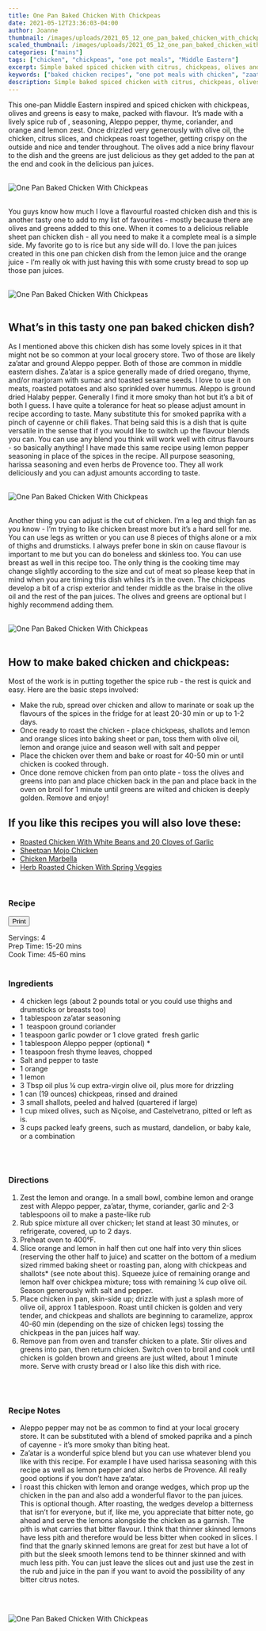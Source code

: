 ```yaml
---
title: One Pan Baked Chicken With Chickpeas
date: 2021-05-12T23:36:03-04:00
author: Joanne
thumbnail: /images/uploads/2021_05_12_one_pan_baked_chicken_with_chickpeas_1.jpg
scaled_thumbnail: /images/uploads/2021_05_12_one_pan_baked_chicken_with_chickpeas_0.jpg
categories: ["mains"]
tags: ["chicken", "chickpeas", "one pot meals", "Middle Eastern"]
excerpt: Simple baked spiced chicken with citrus, chickpeas, olives and greens
keywords: ["baked chicken recipes", "one pot meals with chicken", "zaatar chicken"]
description: Simple baked spiced chicken with citrus, chickpeas, olives and greens
---
```

<span class="blog-text">

This one-pan Middle Eastern inspired and spiced chicken with chickpeas, olives and greens is easy to make, packed with flavour.  It’s made with a lively spice rub of , seasoning, Aleppo pepper, thyme, coriander, and orange and lemon zest. Once drizzled very generously with olive oil, the chicken, citrus slices, and chickpeas roast together, getting crispy on the outside and nice and tender throughout. The olives add a nice briny flavour to the dish and the greens are just delicious as they get added to the pan at the end and cook in the delicious pan juices. 
</br>
</br>

![One Pan Baked Chicken With Chickpeas](/images/uploads/2021_05_12_one_pan_baked_chicken_with_chickpeas_2.jpg)
</br>
</br>

You guys know how much I love a flavourful roasted chicken dish and this is another tasty one to add to my list of favourites - mostly because there are olives and greens added to this one. When it comes to a delicious reliable sheet pan chicken dish - all you need to make it a complete meal is a simple side. My favorite go to is rice but any side will do. I love the pan juices created in this one pan chicken dish from the lemon juice and the orange juice - I’m really ok with just having this with some crusty bread to sop up those pan juices. 
</br>
</br>

![One Pan Baked Chicken With Chickpeas](/images/uploads/2021_05_12_one_pan_baked_chicken_with_chickpeas_3.jpg)
</br>
</br>

## What’s in this tasty one pan baked chicken dish? 
As I mentioned above this chicken dish has some lovely spices in it that might not be so common at your local grocery store. Two of those are likely za’atar and ground Aleppo pepper. Both of those are common in middle eastern dishes. Za’atar is a spice generally made of dried oregano, thyme, and/or marjoram with sumac and toasted sesame seeds. I love to use it on meats, roasted potatoes and also sprinkled over hummus. Aleppo is ground dried Halaby pepper. Generally I find it more smoky than hot but it’s a bit of both I guess. I have quite a tolerance for heat so please adjust amount in recipe according to taste. Many substitute this for smoked paprika with a pinch of cayenne or chili flakes. That being said this is a dish that is quite versatile in the sense that if you would like to switch up the flavour blends you can. You can use any blend you think will work well with citrus flavours - so basically anything! I have made this same recipe using lemon pepper seasoning in place of the spices in the recipe. All purpose seasoning, harissa seasoning and even herbs de Provence too. They all work deliciously and you can adjust amounts according to taste. 
</br>
</br>

![One Pan Baked Chicken With Chickpeas](/images/uploads/2021_05_12_one_pan_baked_chicken_with_chickpeas_4.jpg)
</br>
</br>

Another thing you can adjust is the cut of chicken. I’m a leg and thigh fan as you know - I’m trying to like chicken breast more but it’s a hard sell for me. You can use legs as written or you can use 8 pieces of thighs alone or a mix of thighs and drumsticks. I always prefer bone in skin on cause flavour is important to me but you can do boneless and skinless too. You can use breast as well in this recipe too. The only thing is the cooking time may change slightly according to the size and cut of meat so please keep that in mind when you are timing this dish whiles it’s in the oven. The chickpeas develop a bit of a crisp exterior and tender middle as the braise in the olive oil and the rest of the pan juices. The olives and greens are optional but I highly recommend adding them. 
</br>
</br>

![One Pan Baked Chicken With Chickpeas](/images/uploads/2021_05_12_one_pan_baked_chicken_with_chickpeas_5.jpg)
</br>
</br>

## How to make baked chicken and chickpeas:
Most of the work is in putting together the spice rub - the rest is quick and easy. Here are the basic steps involved:
* Make the rub, spread over chicken and allow to marinate or soak up the flavours of the spices in the fridge for at least 20-30 min or up to 1-2 days. 
* Once ready to roast the chicken - place chickpeas, shallots and lemon and orange slices into baking sheet or pan, toss them with olive oil, lemon and orange juice and season well with salt and pepper 
* Place the chicken over them and bake or roast for 40-50 min or until chicken is cooked through. 
* Once done remove chicken from pan onto plate - toss the olives and greens into pan and place chicken back in the pan and place back in the oven on broil for 1 minute until greens are wilted and chicken is deeply golden. Remove and enjoy! 

## If you like this recipes you will also love these:

* <span class="highlight"><a href="https://www.oliveandmango.com/roasted-chicken-with-white-beans-and-20-cloves-of-garlic">Roasted Chicken With White Beans and 20 Cloves of Garlic</a></span>
* <span class="highlight"><a href="https://www.oliveandmango.com/sheetpan-mojo-chicken">Sheetpan Mojo Chicken</a></span>
* <span class="highlight"><a href="https://www.oliveandmango.com/chicken-marbella">Chicken Marbella</a></span>
* <span class="highlight"><a href="https://www.oliveandmango.com/herb-roasted-chicken-with-spring-veggies">Herb Roasted Chicken With Spring Veggies</a></span>

</br>
<!--{{< youtube 2U5KL1buARQ >}}
</br>
</br>-->
</span>

### Recipe
<div print_button><form>
<input type="button" value="Print" class="btn__print" onClick="window.print()">
</form></div>

<div>Servings: <span itemprop="recipeYield">4</div>
<div>Prep Time: <meta itemprop="prepTime" content="PT20M">15-20 mins</div>
<div>Cook Time: <meta itemprop="cookTime" content="PT60M">45-60 mins</div>
</br>

### Ingredients

* <span itemprop="recipeIngredient">4 chicken legs (about 2 pounds total or you could use thighs and drumsticks or breasts too)</span>
* <span itemprop="recipeIngredient">1 tablespoon za’atar seasoning </span>
* <span itemprop="recipeIngredient">1  teaspoon ground coriander </span>
* <span itemprop="recipeIngredient">1 teaspoon garlic powder or 1 clove grated  fresh garlic </span>
* <span itemprop="recipeIngredient">1 tablespoon Aleppo pepper (optional) *</span>
* <span itemprop="recipeIngredient">1 teaspoon fresh thyme leaves, chopped </span>
* <span itemprop="recipeIngredient"> Salt and pepper to taste </span>
* <span itemprop="recipeIngredient">1 orange</span>
* <span itemprop="recipeIngredient">1 lemon </span>
* <span itemprop="recipeIngredient">3 Tbsp oil plus &frac14; cup extra-virgin olive oil, plus more for drizzling</span>
* <span itemprop="recipeIngredient">1 can (19 ounces) chickpeas, rinsed and drained</span>
* <span itemprop="recipeIngredient">3 small shallots, peeled and halved (quartered if large)</span>
* <span itemprop="recipeIngredient">1 cup mixed olives, such as Niçoise, and Castelvetrano, pitted or left as is. </span>
* <span itemprop="recipeIngredient">3 cups packed leafy greens, such as mustard, dandelion, or baby kale, or a combination</span>
</br>
</br>

### Directions
1. Zest the lemon and orange. In a small bowl, combine lemon and orange zest with Aleppo pepper, za’atar, thyme, coriander, garlic and 2-3 tablespoons oil to make a paste-like rub 
2. Rub spice mixture all over chicken; let stand at least 30 minutes, or refrigerate, covered, up to 2 days. 
3. Preheat oven to 400°F. 
4. Slice orange and lemon in half then cut one half into very thin slices (reserving the other half to juice) and scatter on the bottom of a medium sized rimmed baking sheet or roasting pan, along with chickpeas and shallots* (see note about this). Squeeze juice of remaining orange and lemon half over chickpea mixture; toss with remaining &frac14; cup olive oil. Season generously with salt and pepper. 
5. Place chicken in pan, skin-side up; drizzle with just a splash more of olive oil, approx 1 tablespoon. Roast until chicken is golden and very tender, and chickpeas and shallots are beginning to caramelize, approx 40-60 min (depending on the size of chicken legs) tossing the chickpeas in the pan juices half way. 
6. Remove pan from oven and transfer chicken to a plate. Stir olives and greens into pan, then return chicken. Switch oven to broil and cook until chicken is golden brown and greens are just wilted, about 1 minute more. Serve with crusty bread or I also like this dish with rice.
</br>
</br>

### Recipe Notes
* Aleppo pepper may not be as common to find at your local grocery store. It can be substituted with a blend of smoked paprika and a pinch of cayenne - it’s more smoky than biting heat. 
* Za’atar is a wonderful spice blend but you can use whatever blend you like with this recipe. For example I have used harissa seasoning with this recipe as well as lemon pepper and also herbs de Provence. All really good options if you don’t have za’atar. 
* I roast this chicken with lemon and orange wedges, which prop up the chicken in the pan and also add a wonderful flavor to the pan juices. This is optional though. After roasting, the wedges develop a bitterness that isn’t for everyone, but if, like me, you appreciate that bitter note, go ahead and serve the lemons alongside the chicken as a garnish. The pith is what carries that bitter flavour. I think that thinner skinned lemons have less pith and therefore would be less bitter when cooked in slices. I find that the gnarly skinned lemons are great for zest but have a lot of pith but the sleek smooth lemons tend to be thinner skinned and with much less pith. You can just leave the slices out and just use the zest in the rub and juice in the pan if you want to avoid the possibility of any bitter citrus notes. 
</br>
</br>

![One Pan Baked Chicken With Chickpeas](/images/uploads/2021_05_12_one_pan_baked_chicken_with_chickpeas_6.jpg)